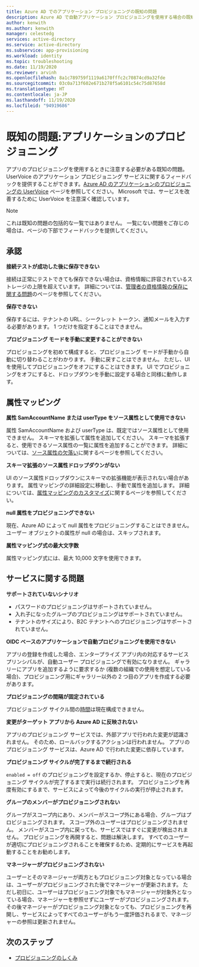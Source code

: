 ```yaml
---
title: Azure AD でのアプリケーション プロビジョニングの既知の問題
description: Azure AD で自動アプリケーション プロビジョニングを使用する場合の既知の問題について説明します。
author: kenwith
ms.author: kenwith
manager: celestedg
services: active-directory
ms.service: active-directory
ms.subservice: app-provisioning
ms.workload: identity
ms.topic: troubleshooting
ms.date: 11/19/2020
ms.reviewer: arvinh
ms.openlocfilehash: 8a1c789759f1119a6170fffc2c70874cd9a32fde
ms.sourcegitcommit: 03c0a713f602e671b278f5a6101c54c75d87658d
ms.translationtype: HT
ms.contentlocale: ja-JP
ms.lasthandoff: 11/19/2020
ms.locfileid: "94919686"
---
```

# <a name="known-issues-application-provisioning"></a>既知の問題:アプリケーションのプロビジョニング
アプリのプロビジョニングを使用するときに注意する必要がある既知の問題。 UserVoice のアプリケーション プロビジョニング サービスに関するフィードバックを提供することができます。[Azure AD のアプリケーションのプロビジョニングの UserVoice](https://aka.ms/appprovisioningfeaturerequest) ページを参照してください。 Microsoft では、サービスを改善するために UserVoice を注意深く確認しています。 

> [!NOTE]
> これは既知の問題の包括的な一覧ではありません。 一覧にない問題をご存じの場合は、ページの下部でフィードバックを提供してください。

## <a name="authorization"></a>承認 

**接続テストが成功した後に保存できない**

接続は正常にテストできても保存できない場合は、資格情報に許容されているストレージの上限を超えています。 詳細については、[管理者の資格情報の保存に関する問題](application-provisioning-config-problem-storage-limit.md)のページを参照してください。

**保存できない**

保存するには、テナントの URL、シークレット トークン、通知メールを入力する必要があります。 1 つだけを指定することはできません。 

**プロビジョニング モードを手動に変更することができない**

プロビジョニングを初めて構成すると、プロビジョニング モードが手動から自動に切り替わることがわかります。 手動に戻すことはできません。 ただし、UI を使用してプロビジョニングをオフにすることはできます。 UI でプロビジョニングをオフにすると、ドロップダウンを手動に設定する場合と同様に動作します。  


## <a name="attribute-mappings"></a>属性マッピング 

**属性 SamAccountName または userType をソース属性として使用できない**

属性 SamAccountName および userType は、既定ではソース属性として使用できません。 スキーマを拡張して属性を追加してください。 スキーマを拡張すると、使用できるソース属性の一覧に属性を追加することができます。 詳細については、[ソース属性の欠落い](user-provisioning-sync-attributes-for-mapping.md)に関するページを参照してください。 

**スキーマ拡張のソース属性ドロップダウンがない**

UI のソース属性ドロップダウンにスキーマの拡張機能が表示されない場合があります。 属性マッピングの詳細設定に移動し、手動で属性を追加します。 詳細については、[属性マッピングのカスタマイズ](customize-application-attributes.md)に関するページを参照してください。

**null 属性をプロビジョニングできない**

現在、Azure AD によって null 属性をプロビジョニングすることはできません。 ユーザー オブジェクトの属性が null の場合は、スキップされます。 

**属性マッピング式の最大文字数**

属性マッピング式には、最大 10,000 文字を使用できます。 


## <a name="service-issues"></a>サービスに関する問題 

**サポートされていないシナリオ**

- パスワードのプロビジョニングはサポートされていません。 
- 入れ子になったグループのプロビジョニングはサポートされていません。 
- テナントのサイズにより、B2C テナントへのプロビジョニングはサポートされていません。 

**OIDC ベースのアプリケーションで自動プロビジョニングを使用できない**

アプリの登録を作成した場合、エンタープライズ アプリ内の対応するサービス プリンシパルが、自動ユーザー プロビジョニングで有効になりません。 ギャラリーにアプリを追加するように要求するか (複数の組織での使用を想定している場合)、プロビジョニング用にギャラリー以外の 2 つ目のアプリを作成する必要があります。 

**プロビジョニングの間隔が固定されている**

プロビジョニング サイクル間の[時間](./application-provisioning-when-will-provisioning-finish-specific-user.md#how-long-will-it-take-to-provision-users)は現在構成できません。 

**変更がターゲット アプリから Azure AD に反映されない**

アプリのプロビジョニング サービスでは、外部アプリで行われた変更が認識されません。 そのため、ロールバックするアクションは行われません。 アプリのプロビジョニング サービスは、Azure AD で行われた変更に依存しています。 

**プロビジョニング サイクルが完了するまで続行される**

`enabled = off` のプロビジョニングを設定するか、停止すると、現在のプロビジョニング サイクルが完了するまで実行は続行されます。 プロビジョニングを再度有効にするまで、サービスによって今後のサイクルの実行が停止されます。

**グループのメンバーがプロビジョニングされない**

グループがスコープ内にあり、メンバーがスコープ外にある場合、グループはプロビジョニングされます。 スコープ外のユーザーはプロビジョニングされません。 メンバーがスコープ内に戻っても、サービスではすぐに変更が検出されません。 プロビジョニングを再開すると、問題は解決します。 すべてのユーザーが適切にプロビジョニングされることを確保するため、定期的にサービスを再起動することをお勧めします。  

**マネージャーがプロビジョニングされない**

ユーザーとそのマネージャーが両方ともプロビジョニング対象となっている場合は、ユーザーがプロビジョニングされた後でマネージャーが更新されます。 ただし初日に、ユーザーはプロビジョニング対象でもマネージャーが対象外となっている場合、マネージャーを参照せずにユーザーがプロビジョニングされます。 その後マネージャーがプロビジョニング対象となっても、プロビジョニングを再開し、サービスによってすべてのユーザーがもう一度評価されるまで、マネージャーの参照は更新されません。 

## <a name="next-steps"></a>次のステップ
- [プロビジョニングのしくみ](how-provisioning-works.md)
